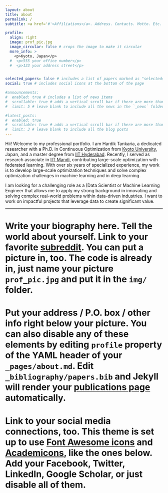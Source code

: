 ```yaml
---
layout: about
title: about
permalink: /
subtitle: <a href='#'>Affiliations</a>. Address. Contacts. Motto. Etc.

profile:
  align: right
  image: prof_pic.jpg
  image_circular: false # crops the image to make it circular
  more_info: >
    <p>Kyoto, Japan</p>
  #  <p>555 your office number</p>
  #  <p>123 your address street</p>


selected_papers: false # includes a list of papers marked as "selected={true}"
social: true # includes social icons at the bottom of the page

#announcements:
#  enabled: true # includes a list of news items
#  scrollable: true # adds a vertical scroll bar if there are more than 3 news items
#  limit: 5 # leave blank to include all the news in the `_news` folder

#latest_posts:
#  enabled: true
#  scrollable: true # adds a vertical scroll bar if there are more than 3 new posts items
#  limit: 3 # leave blank to include all the blog posts
---
```


Hii! Welcome to my professional portfolio. I am Hardik Tankaria, a dedicated researcher with a Ph.D. in Continuous Optimization from [Kyoto University](https://www.kyoto-u.ac.jp/en), Japan, and a master degree from [IIT Hyderabad](https://www.iith.ac.in/). Recently, I served as research associate in [IIT Mandi](https://www.iitmandi.ac.in/), contributing large-scale optimization with federated learning. With over six years of specialized experience, my work is to develop large-scale optimization techniques and solve complex optimization challenges in machine learning and in deep learning.

I am looking for a challenging role as a [Data Scientist or Machine Learning Engineer that allows me to apply my strong background in innovating and solving complex real-world problems within data-driven industries. I want to work on impactful projects that leverage data to create significant value.

---
# Write your biography here. Tell the world about yourself. Link to your favorite [subreddit](http://reddit.com). You can put a picture in, too. The code is already in, just name your picture `prof_pic.jpg` and put it in the `img/` folder.

# Put your address / P.O. box / other info right below your picture. You can also disable any of these elements by editing `profile` property of the YAML header of your `_pages/about.md`. Edit `_bibliography/papers.bib` and Jekyll will render your [publications page](/al-folio/publications/) automatically.

# Link to your social media connections, too. This theme is set up to use [Font Awesome icons](https://fontawesome.com/) and [Academicons](https://jpswalsh.github.io/academicons/), like the ones below. Add your Facebook, Twitter, LinkedIn, Google Scholar, or just disable all of them.
